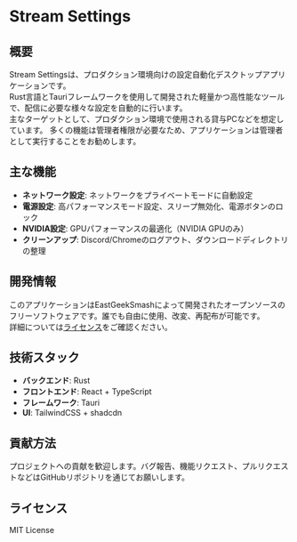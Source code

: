 # Stream Settings

## 概要

Stream Settingsは、プロダクション環境向けの設定自動化デスクトップアプリケーションです。  
Rust言語とTauriフレームワークを使用して開発された軽量かつ高性能なツールで、配信に必要な様々な設定を自動的に行います。  
主なターゲットとして、プロダクション環境で使用される貸与PCなどを想定しています。
多くの機能は管理者権限が必要なため、アプリケーションは管理者として実行することをお勧めします。

## 主な機能

- **ネットワーク設定**: ネットワークをプライベートモードに自動設定
- **電源設定**: 高パフォーマンスモード設定、スリープ無効化、電源ボタンのロック
- **NVIDIA設定**: GPUパフォーマンスの最適化（NVIDIA GPUのみ）
- **クリーンアップ**: Discord/Chromeのログアウト、ダウンロードディレクトリの整理

## 開発情報

このアプリケーションはEastGeekSmashによって開発されたオープンソースのフリーソフトウェアです。誰でも自由に使用、改変、再配布が可能です。  
詳細については[ライセンス](./LICENSE)をご確認ください。

## 技術スタック

- **バックエンド**: Rust
- **フロントエンド**: React + TypeScript
- **フレームワーク**: Tauri
- **UI**: TailwindCSS + shadcdn

## 貢献方法

プロジェクトへの貢献を歓迎します。バグ報告、機能リクエスト、プルリクエストなどはGitHubリポジトリを通じてお願いします。

## ライセンス

MIT License
